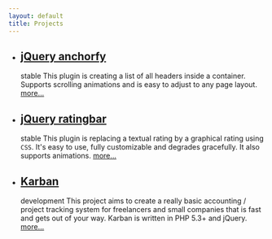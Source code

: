 ```yaml
---
layout: default
title: Projects
---
```


<ul class='projects sweet-justice'>
	<li>
		<h2><a href='/projects/anchorfy'>jQuery anchorfy</a></h2>
		<span class='highlight'>stable</span> This plugin is creating a list of all headers inside a container.
		Supports scrolling animations and is easy to adjust to any page layout.
		<a href='/projects/anchorfy' class='greybg'>more...</a>
	</li>
	<li>
		<h2><a href='/projects/ratingbar'>jQuery ratingbar</a></h2>
		<span class='highlight'>stable</span> This plugin is replacing a textual rating by a graphical rating using <code>CSS</code>.
		It's easy to use, fully customizable and degrades gracefully. It also supports animations.
		<a href='/projects/ratingbar' class='greybg'>more...</a>
	</li>
	<li>
		<h2><a href='http://www.github.com/mre/karban'>Karban</a></h2>
		<span class='highlight'>development</span> This project aims to create a really basic accounting / project tracking system for freelancers and small companies that is fast and gets out of your way. Karban is written in PHP 5.3+ and jQuery.
		<a href='http://www.github.com/mre/karban' class='greybg'>more...</a>
	</li>
</ul>
